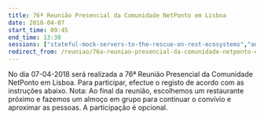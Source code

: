 ```yaml
---
title: 76ª Reunião Presencial da Comunidade NetPonto em Lisboa
date: 2018-04-07
start_time: 09:45
end_time: 13:30
sessions: ["stateful-mock-servers-to-the-rescue-on-rest-ecosystems","angular-from-the-trenches-to-netponto"]
redirect_from: /reuniao/76a-reuniao-presencial-da-comunidade-netponto-em-lisboa/
---
```

No dia 07-04-2018 será realizada a 76ª Reunião Presencial da Comunidade NetPonto em Lisboa. Para participar, efectue o registo de acordo com as instruções abaixo.
Nota: Ao final da reunião, escolhemos um restaurante próximo e fazemos um almoço em grupo para continuar o convívio e aproximar as pessoas. A participação é opcional.